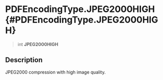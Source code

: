 PDFEncodingType.JPEG2000HIGH {#PDFEncodingType.JPEG2000HIGH}
============================

> int **JPEG2000HIGH**

Description
-----------

JPEG2000 compression with high image quality.
